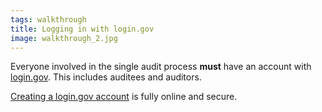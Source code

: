 ```yaml
---
tags: walkthrough
title: Logging in with login.gov
image: walkthrough_2.jpg
---
```


Everyone involved in the single audit process **must** have an account with [login.gov](http://login.gov). This includes auditees and auditors.

[Creating a login.gov account](https://login.gov/create-an-account/) is fully online and secure.
